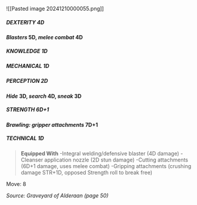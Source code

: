 ![[Pasted image 20241210000055.png]]
##### DEXTERITY 4D
***Blasters* 5D, *melee combat* 4D**
##### KNOWLEDGE 1D
##### MECHANICAL 1D
##### PERCEPTION 2D
***Hide* 3D, *search* 4D, *sneak* 3D**
##### STRENGTH 6D+1
***Brawling: gripper attachments* 7D+1**
##### TECHNICAL 1D

> **Equipped With**
> -Integral welding/defensive blaster (4D damage)
> -Cleanser application nozzle (2D stun damage)
> -Cutting attachments (6D+1 damage, uses melee combat)
> -Gripping attachments (crushing damage STR+1D, opposed Strength roll to break free)

Move: 8

*Source: Graveyard of Alderaan (page 50)*